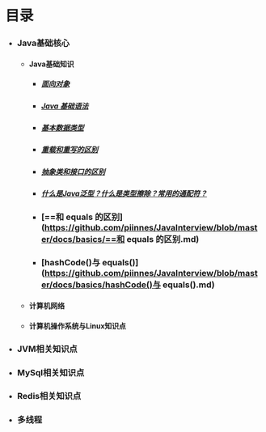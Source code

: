 # 目录

- ###  Java基础核心

  - #### Java基础知识

    - ##### [面向对象](https://github.com/piinnes/JavaInterview/blob/master/docs/basics/面向对象.md)

    - ##### [Java 基础语法](https://github.com/piinnes/JavaInterview/blob/master/docs/basics/Java基础语法.md)

    - ##### [基本数据类型](https://github.com/piinnes/JavaInterview/blob/master/docs/basics/基本数据类型.md)

    - ##### [重载和重写的区别](https://github.com/piinnes/JavaInterview/blob/master/docs/basics/重载和重写的区别.md)

    - ##### [抽象类和接口的区别](https://github.com/piinnes/JavaInterview/blob/master/docs/basics/抽象类和接口的区别.md)

    - ##### [什么是Java泛型？什么是类型擦除？常用的通配符？](https://github.com/piinnes/JavaInterview/blob/master/docs/basics/什么是Java泛型？什么是类型擦除？常用的通配符？.md)

    - ### [==和 equals 的区别](https://github.com/piinnes/JavaInterview/blob/master/docs/basics/==和 equals 的区别.md)

    - ### [hashCode()与 equals()](https://github.com/piinnes/JavaInterview/blob/master/docs/basics/hashCode()与 equals().md)

  - #### 计算机网络

  - #### 计算机操作系统与Linux知识点

- ### JVM相关知识点

- ### MySql相关知识点

- ### Redis相关知识点

- ### 多线程

